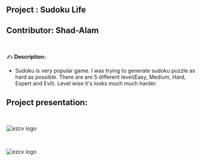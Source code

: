 ## Project    : Sudoku Life
## Contributor: Shad-Alam 

<br/>

:writing_hand: **Description:** <br/>

- Sudoku is very popular game. I was trying to generate sudoku puzzle as hard as possible. There are are 5 different level(Easy, Medium, Hard, Expert and Evil). Level wise it's looks much much harder. <br/>

## Project presentation: 

<br/> 

![ezcv logo](https://github.com/Shad-Alam/)

<br/>

![ezcv logo](https://github.com/Shad-Alam/)
